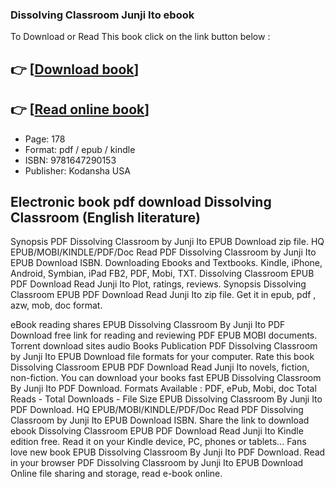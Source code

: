### Dissolving Classroom Junji Ito ebook

To Download or Read This book click on the link button below :

## 👉  [**[Download book](http://get-pdfs.com/download.php?group=book&from=github.com&id=581157&lnk=1063 "Download book")**]

## 👉  [**[Read online book](http://get-pdfs.com/download.php?group=book&from=github.com&id=581157&lnk=1063 "Read online book")**]


* Page: 178
* Format: pdf / epub / kindle
* ISBN: 9781647290153
* Publisher: Kodansha USA



## Electronic book pdf download Dissolving Classroom (English literature)


Synopsis PDF Dissolving Classroom by Junji Ito EPUB Download zip file. HQ EPUB/MOBI/KINDLE/PDF/Doc Read PDF Dissolving Classroom by Junji Ito EPUB Download ISBN. Downloading Ebooks and Textbooks. Kindle, iPhone, Android, Symbian, iPad FB2, PDF, Mobi, TXT. Dissolving Classroom EPUB PDF Download Read Junji Ito Plot, ratings, reviews. Synopsis Dissolving Classroom EPUB PDF Download Read Junji Ito zip file. Get it in epub, pdf , azw, mob, doc format.

eBook reading shares EPUB Dissolving Classroom By Junji Ito PDF Download free link for reading and reviewing PDF EPUB MOBI documents. Torrent download sites audio Books Publication PDF Dissolving Classroom by Junji Ito EPUB Download file formats for your computer. Rate this book Dissolving Classroom EPUB PDF Download Read Junji Ito novels, fiction, non-fiction. You can download your books fast EPUB Dissolving Classroom By Junji Ito PDF Download. Formats Available : PDF, ePub, Mobi, doc Total Reads - Total Downloads - File Size EPUB Dissolving Classroom By Junji Ito PDF Download. HQ EPUB/MOBI/KINDLE/PDF/Doc Read PDF Dissolving Classroom by Junji Ito EPUB Download ISBN. Share the link to download ebook Dissolving Classroom EPUB PDF Download Read Junji Ito Kindle edition free. Read it on your Kindle device, PC, phones or tablets... Fans love new book EPUB Dissolving Classroom By Junji Ito PDF Download. Read in your browser PDF Dissolving Classroom by Junji Ito EPUB Download Online file sharing and storage, read e-book online.





